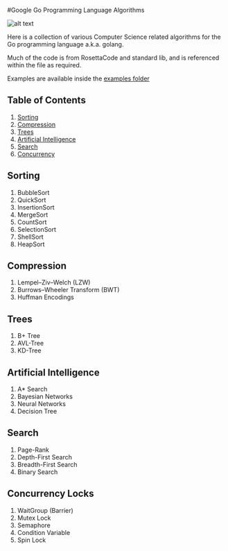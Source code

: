 #Google Go Programming Language Algorithms

![alt text](https://blog.golang.org/gopher/gopher.png "golang Gopher")

Here is a collection of various Computer Science related algorithms for the Go programming language a.k.a. golang.

Much of the code is from RosettaCode and standard lib, and is referenced within the file as required.

Examples are available inside the [examples folder](https://github.com/gophergala/go-algos/tree/master/examples)

## Table of Contents
1. [Sorting](https://github.com/gophergala/go-algos#sorting)
2. [Compression](https://github.com/gophergala/go-algos#compression)
3. [Trees](https://github.com/gophergala/go-algos#trees)
4. [Artificial Intelligence](https://github.com/gophergala/go-algos#artificial-intelligence)
5. [Search](https://github.com/gophergala/go-algos#search)
6. [Concurrency](https://github.com/gophergala/go-algos#concurrency)

## Sorting
1. BubbleSort
2. QuickSort
3. InsertionSort
4. MergeSort
5. CountSort
6. SelectionSort
7. ShellSort
8. HeapSort

## Compression
1. Lempel–Ziv–Welch (LZW)
2. Burrows–Wheeler Transform (BWT)
3. Huffman Encodings

## Trees
1. B+ Tree
2. AVL-Tree
3. KD-Tree

## Artificial Intelligence
1. A\* Search
2. Bayesian Networks
3. Neural Networks
4. Decision Tree

## Search
1. Page-Rank
2. Depth-First Search
3. Breadth-First Search
4. Binary Search

## Concurrency Locks
1. WaitGroup (Barrier)
2. Mutex Lock
3. Semaphore
4. Condition Variable
5. Spin Lock
